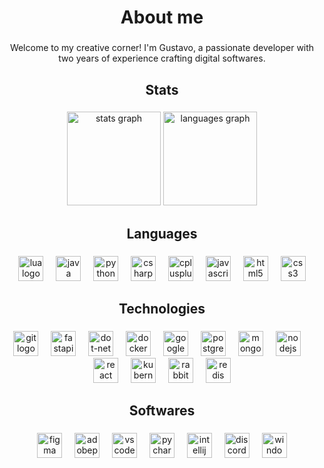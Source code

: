 <h1 align="center">About me</h1>

###

<p align="center">Welcome to my creative corner! I'm Gustavo, a passionate developer with two years of experience crafting digital softwares.</p>

###

<h2 align="center">Stats</h2>

###

<div align="center">
  <img src="https://github-readme-stats.vercel.app/api?username=scryng&hide_title=false&hide_rank=false&show_icons=true&include_all_commits=true&count_private=true&disable_animations=false&theme=dark&locale=en&hide_border=false&order=1" height="150" alt="stats graph"  />
  <img src="https://github-readme-stats.vercel.app/api/top-langs?username=scryng&locale=en&hide_title=false&layout=compact&card_width=320&langs_count=5&theme=dark&hide_border=false&order=2" height="150" alt="languages graph"  />
</div>

###

<h2 align="center">Languages</h2>

###

<div align="center">
    <a href="https://www.lua.org/docs.html" target="_blank"><img src="https://skillicons.dev/icons?i=lua" height="40" alt="lua logo" /></a>
    <img width="12" /> 
    <a href="https://docs.oracle.com/en/java/" target="_blank"><img src="https://skillicons.dev/icons?i=java" height="40" alt="java logo" /></a>
    <img width="12" /> 
    <a href="https://docs.python.org/" target="_blank"><img src="https://skillicons.dev/icons?i=py" height="40" alt="python logo" /></a>
    <img width="12" /> 
    <a href="https://learn.microsoft.com/en-us/dotnet/csharp/tour-of-csharp/" target="_blank"><img src="https://skillicons.dev/icons?i=cs" height="40" alt="csharp logo" /></a>
    <img width="12" /> 
    <a href="https://learn.microsoft.com/pt-br/cpp/" target="_blank"><img src="https://skillicons.dev/icons?i=cpp" height="40" alt="cplusplus logo" /></a>
    <img width="12" /> 
    <a href="https://developer.mozilla.org/en-US/docs/Web/JavaScript" target="_blank"><img src="https://skillicons.dev/icons?i=js" height="40" alt="javascript logo" /></a>
    <img width="12" /> 
    <a href="https://developer.mozilla.org/en-US/docs/Web/HTML" target="_blank"><img src="https://skillicons.dev/icons?i=html" height="40" alt="html5 logo" /></a>
    <img width="12" /> 
    <a href="https://developer.mozilla.org/en-US/docs/Web/CSS" target="_blank"><img src="https://skillicons.dev/icons?i=css" height="40" alt="css3 logo" /></a>
</div>

###

<h2 align="center">Technologies</h2>

###

<div align="center">
    <a href="https://git-scm.com/doc" target="_blank"><img src="https://skillicons.dev/icons?i=git" height="40" alt="git logo" /></a>
    <img width="12" /> 
    <a href="https://fastapi.tiangolo.com/" target="_blank"><img src="https://skillicons.dev/icons?i=fastapi" height="40" alt="fastapi logo" /></a>
    <img width="12" /> 
    <a href="https://learn.microsoft.com/en-us/dotnet/" target="_blank"><img src="https://skillicons.dev/icons?i=dotnet" height="40" alt="dot-net logo" /></a>
    <img width="12" /> 
    <a href="https://docs.docker.com/" target="_blank"><img src="https://skillicons.dev/icons?i=docker" height="40" alt="docker logo" /></a>
    <img width="12" /> 
    <a href="https://cloud.google.com/docs" target="_blank"><img src="https://skillicons.dev/icons?i=gcp" height="40" alt="googlecloud logo" /></a>
    <img width="12" /> 
    <a href="https://www.postgresql.org/docs/" target="_blank"><img src="https://skillicons.dev/icons?i=postgres" height="40" alt="postgresql logo" /></a>
    <img width="12" /> 
    <a href="https://www.mongodb.com/docs/" target="_blank"><img src="https://skillicons.dev/icons?i=mongodb" height="40" alt="mongodb logo" /></a>
    <img width="12" /> 
    <a href="https://nodejs.org/en/docs/" target="_blank"><img src="https://skillicons.dev/icons?i=nodejs" height="40" alt="nodejs logo" /></a>
    <img width="12" /> 
    <a href="https://react.dev/learn" target="_blank"><img src="https://skillicons.dev/icons?i=react" height="40" alt="react logo" /></a>
    <img width="12" /> 
    <a href="https://kubernetes.io/docs/" target="_blank"><img src="https://skillicons.dev/icons?i=kubernetes" height="40" alt="kubernetes logo" /></a>
    <img width="12" /> 
    <a href="https://www.rabbitmq.com/documentation.html" target="_blank"><img src="https://skillicons.dev/icons?i=rabbitmq" height="40" alt="rabbitmq logo"  /></a>
    <img width="12" /> 
    <a href="https://redis.io/docs/" target="_blank"><img src="https://skillicons.dev/icons?i=redis" height="40" alt="redis logo"  /></a>
</div>

###

<h2 align="center">Softwares</h2>

###

<div align="center">
    <a href="https://www.figma.com" target="_blank"><img src="https://skillicons.dev/icons?i=figma" height="40" alt="figma logo" /></a>
    <img width="12" /> 
    <a href="https://www.adobe.com/br/products/photoshop.html" target="_blank"><img src="https://skillicons.dev/icons?i=ps" height="40" alt="adobephotoshop logo" /></a>
    <img width="12" /> 
    <a href="https://code.visualstudio.com" target="_blank"><img src="https://skillicons.dev/icons?i=vscode" height="40" alt="vscode logo" /></a>
    <img width="12" /> 
    <a href="https://www.jetbrains.com/pycharm/" target="_blank"><img src="https://cdn.jsdelivr.net/gh/devicons/devicon/icons/pycharm/pycharm-original.svg" height="40" alt="pycharm logo" /></a>
    <img width="12" /> 
    <a href="https://www.jetbrains.com/idea/" target="_blank"><img src="https://cdn.jsdelivr.net/gh/devicons/devicon/icons/intellij/intellij-original.svg" height="40" alt="intellij logo" /></a>
    <img width="12" /> 
    <a href="https://discord.com" target="_blank"><img src="https://skillicons.dev/icons?i=discord" height="40" alt="discord logo" /></a>
    <img width="12" /> 
    <a href="https://www.microsoft.com/pt-br/windows/" target="_blank"><img src="https://skillicons.dev/icons?i=windows" height="40" alt="windows logo" /></a>
</div>

###